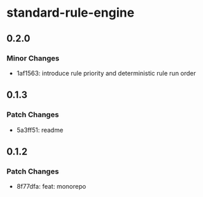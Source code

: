 # standard-rule-engine

## 0.2.0

### Minor Changes

- 1af1563: introduce rule priority and deterministic rule run order

## 0.1.3

### Patch Changes

- 5a3ff51: readme

## 0.1.2

### Patch Changes

- 8f77dfa: feat: monorepo
